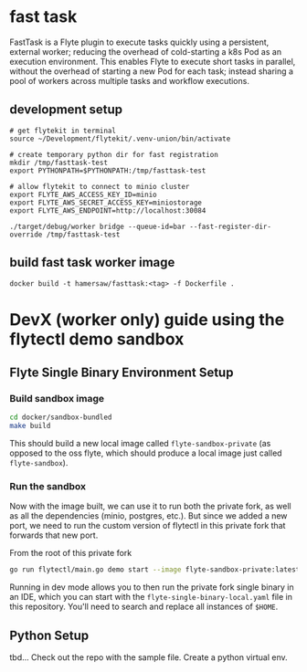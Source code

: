# fast task
FastTask is a Flyte plugin to execute tasks quickly using a persistent, external worker; reducing the overhead of cold-starting a k8s Pod as an execution environment. This enables Flyte to execute short tasks in parallel, without the overhead of starting a new Pod for each task; instead sharing a pool of workers across multiple tasks and workflow executions.

## development setup
    # get flytekit in terminal
    source ~/Development/flytekit/.venv-union/bin/activate

    # create temporary python dir for fast registration
    mkdir /tmp/fasttask-test
    export PYTHONPATH=$PYTHONPATH:/tmp/fasttask-test

    # allow flytekit to connect to minio cluster
    export FLYTE_AWS_ACCESS_KEY_ID=minio
    export FLYTE_AWS_SECRET_ACCESS_KEY=miniostorage
    export FLYTE_AWS_ENDPOINT=http://localhost:30084

    ./target/debug/worker bridge --queue-id=bar --fast-register-dir-override /tmp/fasttask-test
## build fast task worker image
    docker build -t hamersaw/fasttask:<tag> -f Dockerfile .

# DevX (worker only) guide using the flytectl demo sandbox

## Flyte Single Binary Environment Setup
### Build sandbox image
```bash
cd docker/sandbox-bundled
make build
```
This should build a new local image called `flyte-sandbox-private` (as opposed to the oss flyte, which should produce a local image just called `flyte-sandbox`). 

### Run the sandbox
Now with the image built, we can use it to run both the private fork, as well as all the dependencies (minio, postgres, etc.).
But since we added a new port, we need to run the custom version of flytectl in this private fork that forwards that new port.

From the root of this private fork
```bash
go run flytectl/main.go demo start --image flyte-sandbox-private:latest --dev
```
Running in dev mode allows you to then run the private fork single binary in an IDE, which you can start with the `flyte-single-binary-local.yaml` file in this repository. You'll need to search and replace all instances of `$HOME`.

## Python Setup
tbd...
Check out the repo with the sample file.
Create a python virtual env.



